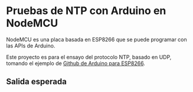 # Pruebas de NTP con Arduino en NodeMCU

NodeMCU es una placa basada en ESP8266 que se puede programar con las APIs de Arduino.

Este proyecto es para el ensayo del protocolo NTP, basado en UDP, tomando el ejemplo de [Github de Arduino para ESP8266](https://github.com/esp8266/Arduino/blob/master/libraries/ESP8266WiFi/examples/NTPClient/NTPClient.ino).

## Salida esperada

